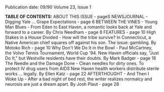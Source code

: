 Publication date: 09/90
Volume 23, Issue 1

**TABLE OF CONTENTS:**
ABOUT THIS ISSUE - pageS
NEWSJOURNAL - Digging Yale ... Grape Expectations - page 6
BETWEEN THE VINES - Young Man Blues - From Eden to East Haven, a romantic looks back at Yale and forward to a career. By Chris Needham - page 8
FEATURES - page 10
High Stakes in a House Divided - How will the tribe survive? In Connecticut, a Native American chief squares off against his son. The issue: gambling. By Motoko Rich - page 10
Why Don't We Do It in the Bowl - Paul McCartney, the Volvo Tennis Tournament, World Cup '94. New Haven officials say, "Just Do It," but Westville residents have their doubts. By Mark Badger - page 16
The Needle and the Damage Done - Clean needles for dirty ones. To protect IV drug users from AIDS New Haven health workers distribute sterile works ... legally. By Ellen Katz - page 22
AFTERTHOUGHT - And Then I Woke Up - After a bad night of bed rest, the writer realizes normalcy and neurosis are just a dream apart. By Josh Plaut - page 28

